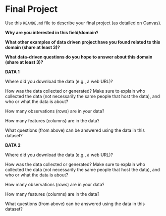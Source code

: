 # Final Project
Use this `REAMDE.md` file to describe your final project (as detailed on Canvas).

**Why are you interested in this field/domain?**


**What other examples of data driven project have you found related to this domain (share at least 3)?**


**What data-driven questions do you hope to answer about this domain (share at least 3)?**



**DATA 1**

Where did you download the data (e.g., a web URL)?


How was the data collected or generated? Make sure to explain who collected the data (not necessarily the same people that host the data), and who or what the data is about?


How many observations (rows) are in your data?


How many features (columns) are in the data?


What questions (from above) can be answered using the data in this dataset?



**DATA 2**

Where did you download the data (e.g., a web URL)?


How was the data collected or generated? Make sure to explain who collected the data (not necessarily the same people that host the data), and who or what the data is about?


How many observations (rows) are in your data?


How many features (columns) are in the data?


What questions (from above) can be answered using the data in this dataset?
